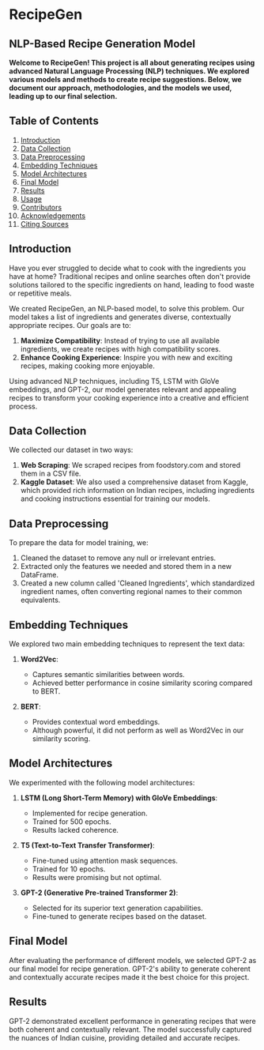# RecipeGen
## NLP-Based Recipe Generation Model

**Welcome to RecipeGen! This project is all about generating recipes using advanced Natural Language Processing (NLP) techniques. We explored various models and methods to create recipe suggestions. Below, we document our approach, methodologies, and the models we used, leading up to our final selection.**

## Table of Contents
1. [Introduction](#introduction)
2. [Data Collection](#data-collection)
3. [Data Preprocessing](#data-preprocessing)
4. [Embedding Techniques](#embedding-techniques)
5. [Model Architectures](#model-architectures)
6. [Final Model](#final-model)
7. [Results](#results)
8. [Usage](#usage)
9. [Contributors](#contributors)
10. [Acknowledgements](#acknowledgements)
11. [Citing Sources](#citing-sources)

## Introduction

Have you ever struggled to decide what to cook with the ingredients you have at home? Traditional recipes and online searches often don't provide solutions tailored to the specific ingredients on hand, leading to food waste or repetitive meals.

We created RecipeGen, an NLP-based model, to solve this problem. Our model takes a list of ingredients and generates diverse, contextually appropriate recipes. Our goals are to:

1. **Maximize Compatibility**: Instead of trying to use all available ingredients, we create recipes with high compatibility scores.
2. **Enhance Cooking Experience**: Inspire you with new and exciting recipes, making cooking more enjoyable.

Using advanced NLP techniques, including T5, LSTM with GloVe embeddings, and GPT-2, our model generates relevant and appealing recipes to transform your cooking experience into a creative and efficient process.

## Data Collection

We collected our dataset in two ways:
1. **Web Scraping**: We scraped recipes from foodstory.com and stored them in a CSV file.
2. **Kaggle Dataset**: We also used a comprehensive dataset from Kaggle, which provided rich information on Indian recipes, including ingredients and cooking instructions essential for training our models.

## Data Preprocessing

To prepare the data for model training, we:
1. Cleaned the dataset to remove any null or irrelevant entries.
2. Extracted only the features we needed and stored them in a new DataFrame.
3. Created a new column called 'Cleaned Ingredients', which standardized ingredient names, often converting regional names to their common equivalents.

## Embedding Techniques

We explored two main embedding techniques to represent the text data:

1. **Word2Vec**:
   - Captures semantic similarities between words.
   - Achieved better performance in cosine similarity scoring compared to BERT.

2. **BERT**:
   - Provides contextual word embeddings.
   - Although powerful, it did not perform as well as Word2Vec in our similarity scoring.

## Model Architectures

We experimented with the following model architectures:

1. **LSTM (Long Short-Term Memory) with GloVe Embeddings**:
   - Implemented for recipe generation.
   - Trained for 500 epochs.
   - Results lacked coherence.

2. **T5 (Text-to-Text Transfer Transformer)**:
   - Fine-tuned using attention mask sequences.
   - Trained for 10 epochs.
   - Results were promising but not optimal.

3. **GPT-2 (Generative Pre-trained Transformer 2)**:
   - Selected for its superior text generation capabilities.
   - Fine-tuned to generate recipes based on the dataset.

## Final Model

After evaluating the performance of different models, we selected GPT-2 as our final model for recipe generation. GPT-2's ability to generate coherent and contextually accurate recipes made it the best choice for this project.

## Results

GPT-2 demonstrated excellent performance in generating recipes that were both coherent and contextually relevant. The model successfully captured the nuances of Indian cuisine, providing detailed and accurate recipes.
